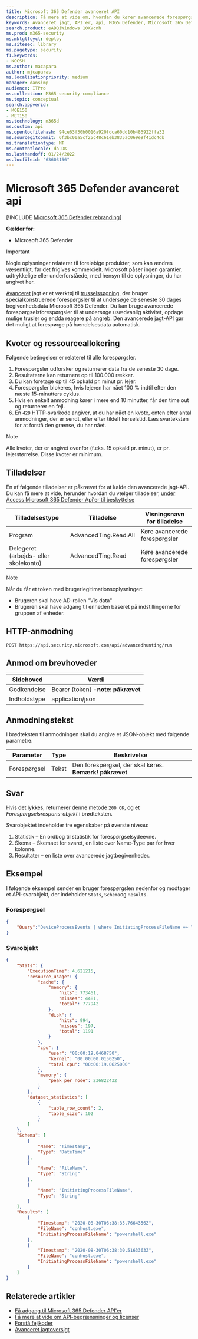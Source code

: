 ```yaml
---
title: Microsoft 365 Defender avanceret API
description: Få mere at vide om, hvordan du kører avancerede forespørgselsforespørgsler ved hjælp Microsoft 365 Defender avanceret api på jagt
keywords: Avanceret jagt, API'er, api, M365 Defender, Microsoft 365 Defender
search.product: eADQiWindows 10XVcnh
ms.prod: m365-security
ms.mktglfcycl: deploy
ms.sitesec: library
ms.pagetype: security
f1.keywords:
- NOCSH
ms.author: macapara
author: mjcaparas
ms.localizationpriority: medium
manager: dansimp
audience: ITPro
ms.collection: M365-security-compliance
ms.topic: conceptual
search.appverid:
- MOE150
- MET150
ms.technology: m365d
ms.custom: api
ms.openlocfilehash: 94ce63f30b0016a920fdca60dd10b486922ffa32
ms.sourcegitcommit: 6f3bc00a5cf25c48c61eb3835ac069e9f41dc4db
ms.translationtype: MT
ms.contentlocale: da-DK
ms.lasthandoff: 01/24/2022
ms.locfileid: "63603156"
---
```

# <a name="microsoft-365-defender-advanced-hunting-api"></a>Microsoft 365 Defender avanceret api

[!INCLUDE [Microsoft 365 Defender rebranding](../includes/microsoft-defender.md)]

**Gælder for:**

- Microsoft 365 Defender

> [!IMPORTANT]
> Nogle oplysninger relaterer til foreløbige produkter, som kan ændres væsentligt, før det frigives kommercielt. Microsoft påser ingen garantier, udtrykkelige eller underforståede, med hensyn til de oplysninger, du har angivet her.

[Avanceret](advanced-hunting-overview.md) jagt er et værktøj til [trusselssøgning](advanced-hunting-query-language.md), der bruger specialkonstruerede forespørgsler til at undersøge de seneste 30 dages begivenhedsdata Microsoft 365 Defender. Du kan bruge avancerede forespørgselsforespørgsler til at undersøge usædvanlig aktivitet, opdage mulige trusler og endda reagere på angreb. Den avancerede jagt-API gør det muligt at forespørge på hændelsesdata automatisk.

## <a name="quotas-and-resource-allocation"></a>Kvoter og ressourceallokering

Følgende betingelser er relateret til alle forespørgsler.

1. Forespørgsler udforsker og returnerer data fra de seneste 30 dage.
2. Resultaterne kan returnere op til 100.000 rækker.
3. Du kan foretage op til 45 opkald pr. minut pr. lejer.
4. Forespørgsler blokeres, hvis lejeren har nået 100 % indtil efter den næste 15-minutters cyklus.
5. Hvis en enkelt anmodning kører i mere end 10 minutter, får den time out og returnerer en fejl.
6. En `429` HTTP-svarkode angiver, at du har nået en kvote, enten efter antal anmodninger, der er sendt, eller efter tildelt kørselstid. Læs svarteksten for at forstå den grænse, du har nået. 

> [!NOTE]
> Alle kvoter, der er angivet ovenfor (f.eks. 15 opkald pr. minut), er pr. lejerstørrelse. Disse kvoter er minimum.

## <a name="permissions"></a>Tilladelser

En af følgende tilladelser er påkrævet for at kalde den avancerede jagt-API. Du kan få mere at vide, herunder hvordan du vælger tilladelser, [under Access Microsoft 365 Defender Api'er til beskyttelse](api-access.md)

Tilladelsestype | Tilladelse | Visningsnavn for tilladelse
-|-|-
Program | AdvancedTing.Read.All | Køre avancerede forespørgsler
Delegeret (arbejds- eller skolekonto) | AdvancedTing.Read | Køre avancerede forespørgsler

>[!Note]
> Når du får et token med brugerlegitimationsoplysninger:
>
>- Brugeren skal have AD-rollen "Vis data"
>- Brugeren skal have adgang til enheden baseret på indstillingerne for gruppen af enheder.

## <a name="http-request"></a>HTTP-anmodning

```HTTP
POST https://api.security.microsoft.com/api/advancedhunting/run
```

## <a name="request-headers"></a>Anmod om brevhoveder

Sidehoved | Værdi
-|-
Godkendelse | Bearer {token} **-note: påkrævet**
Indholdstype | application/json

## <a name="request-body"></a>Anmodningstekst

I brødteksten til anmodningen skal du angive et JSON-objekt med følgende parametre:

Parameter | Type | Beskrivelse
-|-|-
Forespørgsel | Tekst | Den forespørgsel, der skal køres. **Bemærk! påkrævet**

## <a name="response"></a>Svar

Hvis det lykkes, returnerer denne metode `200 OK`, og et _Forespørgselsrespons-objekt_ i brødteksten.

Svarobjektet indeholder tre egenskaber på øverste niveau:

1. Statistik – En ordbog til statistik for forespørgselsydeevne.
2. Skema – Skemaet for svaret, en liste over Name-Type par for hver kolonne.
3. Resultater – en liste over avancerede jagtbegivenheder.

## <a name="example"></a>Eksempel

I følgende eksempel sender en bruger forespørgslen nedenfor og modtager et API-svarobjekt, der indeholder `Stats`, `Schema`og `Results`.

### <a name="query"></a>Forespørgsel

```json
{
    "Query":"DeviceProcessEvents | where InitiatingProcessFileName =~ \"powershell.exe\" | project Timestamp, FileName, InitiatingProcessFileName | order by Timestamp desc | limit 2"
}

```

### <a name="response-object"></a>Svarobjekt

```json
{
    "Stats": {
        "ExecutionTime": 4.621215,
        "resource_usage": {
            "cache": {
                "memory": {
                    "hits": 773461,
                    "misses": 4481,
                    "total": 777942
                },
                "disk": {
                    "hits": 994,
                    "misses": 197,
                    "total": 1191
                }
            },
            "cpu": {
                "user": "00:00:19.0468750",
                "kernel": "00:00:00.0156250",
                "total cpu": "00:00:19.0625000"
            },
            "memory": {
                "peak_per_node": 236822432
            }
        },
        "dataset_statistics": [
            {
                "table_row_count": 2,
                "table_size": 102
            }
        ]
    },
    "Schema": [
        {
            "Name": "Timestamp",
            "Type": "DateTime"
        },
        {
            "Name": "FileName",
            "Type": "String"
        },
        {
            "Name": "InitiatingProcessFileName",
            "Type": "String"
        }
    ],
    "Results": [
        {
            "Timestamp": "2020-08-30T06:38:35.7664356Z",
            "FileName": "conhost.exe",
            "InitiatingProcessFileName": "powershell.exe"
        },
        {
            "Timestamp": "2020-08-30T06:38:30.5163363Z",
            "FileName": "conhost.exe",
            "InitiatingProcessFileName": "powershell.exe"
        }
    ]
}
```

## <a name="related-articles"></a>Relaterede artikler

- [Få adgang til Microsoft 365 Defender API'er](api-access.md)
- [Få mere at vide om API-begrænsninger og licenser](api-terms.md)
- [Forstå fejlkoder](api-error-codes.md)
- [Avanceret jagtoversigt](advanced-hunting-overview.md)
